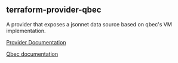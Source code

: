 terraform-provider-qbec
---

A provider that exposes a jsonnet data source based on qbec's VM implementation.

[Provider Documentation](https://registry.terraform.io/providers/splunk/qbec/latest/docs?pollNotifications=true)

[Qbec documentation](https://qbec.io)
